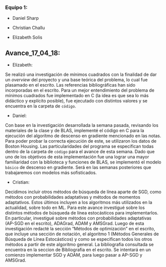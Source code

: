### Equipo 1:

* Daniel Sharp

* Christian Challu

* Elizabeth Solis

## Avance_17_04_18:

- Elizabeth:

Se realizó una investigación de mínimos cuadrados con la finalidad de dar un *overview* del proyecto y una base teórica del problema, lo cual fue plasamado en el escrito. Las referencias bibliográficas han sido incorporadas en el escrito. 
Para un mejor entendimiento del problema de mínimos cuadrados fue implementado en C (la idea es que sea lo más didáctico y explícito posible), fue ejecutado con distintos valores y se encuentra en la carpeta de `código`. 

- Daniel:

Con base en la investigación desarrollada la semana pasada, revisando los materiales de la clase y de BLAS, implementé el código en C para la ejecución del algorítmo de descenso en gradiente mencionado en las notas. Para poder probar la correcta ejecución de este, se utilizaron los datos de Boston Housing. Las particularidades del programa se especifican todas dentro de la carpeta de `código` para el avance de esta semana. Dado que uno de los objetivos de esta implementación fue una lograr una mayor familiaridad con la biblioteca y funciones de BLAS, se implementó el modelo `básico` de descenso en gradiente. Será en las semanas posteriores que trabajaremos con modelos más sofisticados.


 - Cristian:

Decidimos incluir otros métodos de búsqueda de línea aparte de SGD, como métodos con probabilidades adaptativas y métodos de momentos adaptativos. Estos últimos incluyen a los algoritmos más utilizados en la actualidad, sobre todo en ML. Para este avance investigué sobre los distintos métodos de búsqueda de línea estocásticos para implementarlos. En particular, investigué sobre métodos con probabilidades adaptativas (AP-SGD en el escrito), ADAGrad, ADAM y AMSGrad. Luego de esta investigación redacté la sección “Métodos de optimización” en el escrito, que incluye una sección de notación, el algoritmo 1 (Métodos Generales de Búsqueda de Línea Estocásticos) y como se especifican todos los otros métodos a partir de este algoritmo general. La bibliografia consultada se encuentra en la seccion de Bibliografia en el escrito. Se intentará en un comienzo implementar SGD y ADAM, para luego pasar a AP-SGD y AMSGrad.
